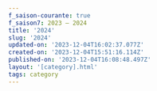 ```yaml
---
f_saison-courante: true
f_saison7: 2023 — 2024
title: '2024'
slug: '2024'
updated-on: '2023-12-04T16:02:37.077Z'
created-on: '2023-12-04T15:51:16.114Z'
published-on: '2023-12-04T16:08:48.497Z'
layout: '[category].html'
tags: category
---
```



